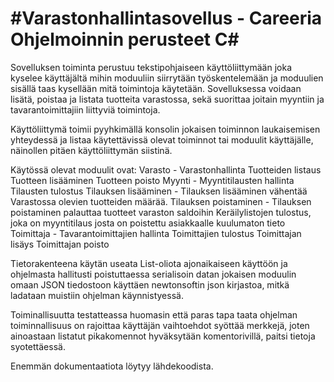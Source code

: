 #Varastonhallintasovellus - Careeria Ohjelmoinnin perusteet C#
========================

Sovelluksen toiminta perustuu tekstipohjaiseen käyttöliittymään joka kyselee käyttäjältä mihin moduuliin siirrytään työskentelemään ja moduulien sisällä taas kysellään mitä toimintoja käytetään.
Sovelluksessa voidaan lisätä, poistaa ja listata tuotteita varastossa, sekä suorittaa joitain myyntiin ja tavarantoimittajiin liittyviä toimintoja.


Käyttöliittymä toimii pyyhkimällä konsolin jokaisen toiminnon laukaisemisen yhteydessä ja listaa käytettävissä olevat toiminnot tai moduulit käyttäjälle, näinollen pitäen käyttöliittymän siistinä.

Käytössä olevat moduulit ovat:
	Varasto - Varastonhallinta
		Tuotteiden listaus
		Tuotteen lisääminen
		Tuotteen poisto
	Myynti - Myyntitilausten hallinta
		Tilausten tulostus
		Tilauksen lisääminen - Tilauksen lisääminen vähentää Varastossa olevien tuotteiden määrää.
		Tilauksen poistaminen - Tilauksen poistaminen palauttaa tuotteet varaston saldoihin
		Keräilylistojen tulostus, joka on myyntitilaus josta on poistettu asiakkaalle kuulumaton tieto
	Toimittaja - Tavarantoimittajien hallinta
		Toimittajien tulostus
		Toimittajan lisäys
		Toimittajan poisto

Tietorakenteena käytän useata List-oliota ajonaikaiseen käyttöön ja ohjelmasta hallitusti poistuttaessa serialisoin datan jokaisen moduulin omaan JSON tiedostoon käyttäen newtonsoftin json kirjastoa, mitkä ladataan muistiin ohjelman käynnistyessä.

Toiminallisuutta testatteassa huomasin että paras tapa taata ohjelman toiminnallisuus on rajoittaa käyttäjän vaihtoehdot syöttää merkkejä, joten ainoastaan listatut pikakomennot hyväksytään komentorivillä, paitsi tietoja syotettäessä.

Enemmän dokumentaatiota löytyy lähdekoodista.

